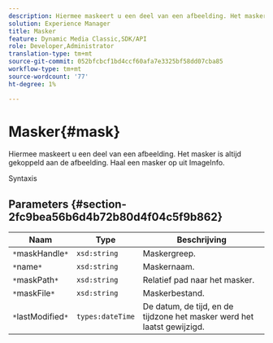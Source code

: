 ```yaml
---
description: Hiermee maskeert u een deel van een afbeelding. Het masker is altijd gekoppeld aan de afbeelding. Haal een masker op uit ImageInfo.
solution: Experience Manager
title: Masker
feature: Dynamic Media Classic,SDK/API
role: Developer,Administrator
translation-type: tm+mt
source-git-commit: 052bfcbcf1bd4ccf60afa7e3325bf58dd07cba85
workflow-type: tm+mt
source-wordcount: '77'
ht-degree: 1%

---
```



# Masker{#mask}

Hiermee maskeert u een deel van een afbeelding. Het masker is altijd gekoppeld aan de afbeelding. Haal een masker op uit ImageInfo.

Syntaxis

## Parameters {#section-2fc9bea56b6d4b72b80d4f04c5f9b862}

| Naam | Type | Beschrijving |
|---|---|---|
| `*`maskHandle`*` | `xsd:string` | Maskergreep. |
| `*`name`*` | `xsd:string` | Maskernaam. |
| `*`maskPath`*` | `xsd:string` | Relatief pad naar het masker. |
| `*`maskFile`*` | `xsd:string` | Maskerbestand. |
| `*`lastModified`*` | `types:dateTime` | De datum, de tijd, en de tijdzone het masker werd het laatst gewijzigd. |

